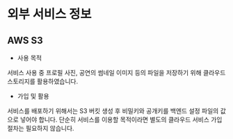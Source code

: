 # 외부 서비스 정보

## AWS S3

- 사용 목적

서비스 사용 중 프로필 사진, 공연의 썸네일 이미지 등의 파일을 저장하기 위해 클라우드 스토리지를 활용하였습니다.

- 가입 및 활용

서비스를 배포하기 위해서는 S3 버킷 생성 후 비밀키와 공개키를 백엔드 설정 파일의 값으로 넣어야 합니다. 단순히 서비스를 이용할 목적이라면 별도의 클라우드 서비스 가입 절차는 필요하지 않습니다.
